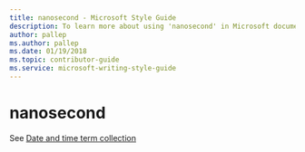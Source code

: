```yaml
---
title: nanosecond - Microsoft Style Guide
description: To learn more about using 'nanosecond' in Microsoft documents, see 'Date and time term collection.'
author: pallep
ms.author: pallep
ms.date: 01/19/2018
ms.topic: contributor-guide
ms.service: microsoft-writing-style-guide
---
```


# nanosecond

See [Date and time term collection](~/a-z-word-list-term-collections/term-collections/date-time-terms.md)
